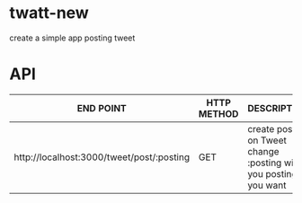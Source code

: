 # twatt-new

create a simple app posting tweet


# API
| END POINT                                   | HTTP METHOD | DESCRIPTION                                                                       |
|---------------------------------------------|-------------|-----------------------------------------------------------------------------------|
| http://localhost:3000/tweet/post/:posting   | GET         | create posting on Tweet change :posting with you posting you want                 |
